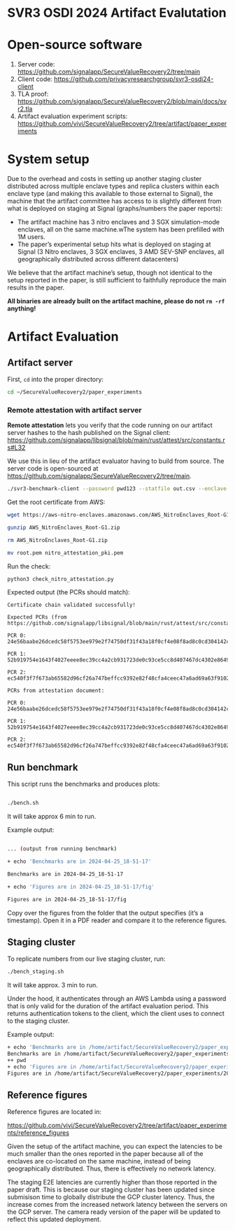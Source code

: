 # SVR3 OSDI 2024 Artifact Evalutation

# Open-source software
1. Server code: https://github.com/signalapp/SecureValueRecovery2/tree/main
2. Client code: https://github.com/privacyresearchgroup/svr3-osdi24-client
3. TLA proof: https://github.com/signalapp/SecureValueRecovery2/blob/main/docs/svr2.tla
4. Artifact evaluation experiment scripts: https://github.com/vivi/SecureValueRecovery2/tree/artifact/paper_experiments

# System setup
Due to the overhead and costs in setting up another staging cluster distributed across multiple enclave types and replica clusters within each enclave type (and making this available to those external to Signal), the machine that the artifact committee has access to is slightly different from what is deployed on staging at Signal (graphs/numbers the paper reports):

- The artifact machine has 3 nitro enclaves and 3 SGX simulation-mode enclaves, all on the same machine.wThe system has been prefilled with 1M users.
- The paper’s experimental setup hits what is deployed on staging at Signal (3 Nitro enclaves, 3 SGX enclaves, 3 AMD SEV-SNP enclaves, all geographically distributed across different datacenters)

We believe that the artifact machine’s setup, though not identical to the setup reported in the paper, is still sufficient to faithfully reproduce the main results in the paper.

**All binaries are already built on the artifact machine, please do not `rm -rf` anything!**

# Artifact Evaluation

## Artifact server

First, `cd` into the proper directory:

```sh
cd ~/SecureValueRecovery2/paper_experiments
```
### Remote attestation with artifact server

**Remote attestation** lets you verify that the code running on our artifact server hashes to the hash published on the Signal client: https://github.com/signalapp/libsignal/blob/main/rust/attest/src/constants.rs#L32

We use this in lieu of the artifact evaluator having to build from source. The server code is open-sourced at https://github.com/signalapp/SecureValueRecovery2/tree/main.

```sh
./svr3-benchmark-client --password pwd123 --statfile out.csv --enclave-secret AAAAAAAAAAAAAAAAAAAAAAAAAAAAAAAAAAAAAAAAAAA= --attest-doc nitro_attest.bin
```

Get the root certificate from AWS:

```sh
wget https://aws-nitro-enclaves.amazonaws.com/AWS_NitroEnclaves_Root-G1.zip

gunzip AWS_NitroEnclaves_Root-G1.zip

rm AWS_NitroEnclaves_Root-G1.zip

mv root.pem nitro_attestation_pki.pem
```

Run the check:

```sh
python3 check_nitro_attestation.py
```

Expected output (the PCRs should match):

```
Certificate chain validated successfully!

Expected PCRs (from https://github.com/signalapp/libsignal/blob/main/rust/attest/src/constants.rs#L32):

PCR 0: 24e56baabe26dcedc58f5753ee979e2f74750df31f43a18f0cf4e08f8ad8c0cd304142cf3441945c3568f4096cb69c66

PCR 1: 52b919754e1643f4027eeee8ec39cc4a2cb931723de0c93ce5cc8d407467dc4302e86490c01c0d755acfe10dbf657546

PCR 2: ec540f3f7f673ab65582d96cf26a747beffcc9392e82f48cfa4ceec47a6ad69a63f9102fc7e1fae37a83a9741814210f

PCRs from attestation document:

PCR 0: 24e56baabe26dcedc58f5753ee979e2f74750df31f43a18f0cf4e08f8ad8c0cd304142cf3441945c3568f4096cb69c66

PCR 1: 52b919754e1643f4027eeee8ec39cc4a2cb931723de0c93ce5cc8d407467dc4302e86490c01c0d755acfe10dbf657546

PCR 2: ec540f3f7f673ab65582d96cf26a747beffcc9392e82f48cfa4ceec47a6ad69a63f9102fc7e1fae37a83a9741814210f
```

## Run benchmark

This script runs the benchmarks and produces plots:

```sh

./bench.sh

```

It will take approx 6 min to run. 

Example output:

```sh

... (output from running benchmark)

+ echo 'Benchmarks are in 2024-04-25_18-51-17'

Benchmarks are in 2024-04-25_18-51-17

+ echo 'Figures are in 2024-04-25_18-51-17/fig'

Figures are in 2024-04-25_18-51-17/fig

```

Copy over the figures from the folder that the output specifies (it’s a timestamp). Open it in a PDF reader and compare it to the reference figures.

## Staging cluster

To replicate numbers from our live staging cluster, run:
```sh
./bench_staging.sh
```
It will take approx. 3 min to run.

Under the hood, it authenticates through an AWS Lambda using a password that is only valid for the duration of the artifact evaluation period. This returns authentication tokens to the client, which the client uses to connect to the staging cluster.

Example output:
```sh
+ echo 'Benchmarks are in /home/artifact/SecureValueRecovery2/paper_experiments/2024-05-04_22-58-47_staging'
Benchmarks are in /home/artifact/SecureValueRecovery2/paper_experiments/2024-05-04_22-58-47_staging
++ pwd
+ echo 'Figures are in /home/artifact/SecureValueRecovery2/paper_experiments/2024-05-04_22-58-47_staging/fig'
Figures are in /home/artifact/SecureValueRecovery2/paper_experiments/2024-05-04_22-58-47_staging/fig
```

## Reference figures

Reference figures are located in:

https://github.com/vivi/SecureValueRecovery2/tree/artifact/paper_experiments/reference_figures

Given the setup of the artifact machine, you can expect the latencies to be much smaller than the ones reported in the paper because all of the enclaves are co-located on the same machine, instead of being geographically distributed. Thus, there is effectively no network latency.

The staging E2E latencies are currently higher than those reported in the paper draft. This is because our staging cluster has been updated since submisison time to globally distribute the GCP cluster latency. Thus, the increase comes from the increased network latency between the servers on the GCP server. The camera ready version of the paper will be updated to reflect this updated deployment.